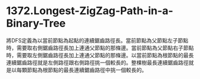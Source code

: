 # 1372.Longest-ZigZag-Path-in-a-Binary-Tree

將DFS定義為以當前節點為起點的連續鋸齒路徑長。當前節點為父節點左子節點時，需要取右側鋸齒路徑長加上連通父節點的那條邊。當前節點為父節點右子節點時，需要取左側鋸齒路徑長加上連通父節點的那條邊。以當前節點為根節點的最長連續鋸齒路徑就是左側路徑跟右側路徑挑一個較長的。整棵樹最長連續鋸齒路徑就是以每顆節點為根節點的最長連續鋸齒路徑中挑一個較長的。
